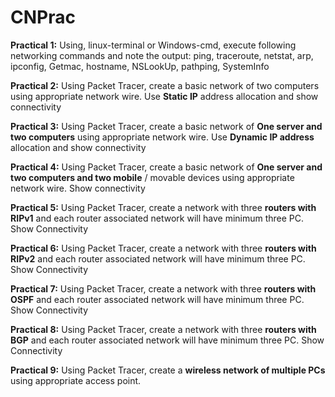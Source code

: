 # CNPrac

**Practical 1:** Using, linux-terminal or Windows-cmd, execute following networking commands and note the output: ping, traceroute, netstat, arp, ipconfig, Getmac, hostname, NSLookUp,  pathping, SystemInfo 

**Practical 2:** Using Packet Tracer, create a basic network of two computers using appropriate network wire. Use **Static IP** address allocation and show connectivity 

**Practical 3:** Using Packet Tracer, create a basic network of **One server and two computers** using appropriate network wire. Use **Dynamic IP address** allocation and show connectivity 

**Practical 4:** Using Packet Tracer, create a basic network of **One server and two computers and two mobile** / movable devices using appropriate network wire. Show connectivity 

**Practical 5:** Using Packet Tracer, create a network with three **routers with RIPv1** and each router associated network will have minimum three PC. Show Connectivity 

**Practical 6:** Using Packet Tracer, create a network with three **routers with RIPv2** and each router associated network will have minimum three PC. Show Connectivity 

**Practical 7:** Using Packet Tracer, create a network with three **routers with OSPF** and each router associated network will have minimum three PC. Show Connectivity 

**Practical 8:** Using Packet Tracer, create a network with three **routers with BGP** and each router associated network will have minimum three PC. Show Connectivity

**Practical 9:** Using Packet Tracer, create a **wireless network of multiple PCs** using appropriate access point. 
